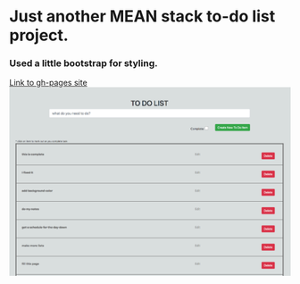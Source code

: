 # Just another MEAN stack to-do list project.  
### Used a little bootstrap for styling.  
[Link to gh-pages site](https://thadstin.github.io/todos_MEAN/public)  
![screenshot of site](public/css/images/MEAN-stack_todo_list.png)
